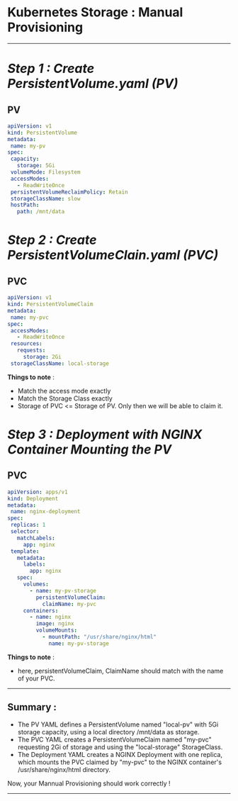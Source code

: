 # Kubernetes Storage : Manual Provisioning
---



#  ***Step 1 : Create PersistentVolume.yaml (PV)***
 ## PV
 ```yaml
 apiVersion: v1
kind: PersistentVolume
metadata:
  name: my-pv
spec:
  capacity:
    storage: 5Gi
  volumeMode: Filesystem
  accessModes:
    - ReadWriteOnce
  persistentVolumeReclaimPolicy: Retain
  storageClassName: slow
  hostPath:
    path: /mnt/data
 ```
 
# ***Step 2 : Create PersistentVolumeClain.yaml (PVC)***
 ## PVC
 ```yaml
 apiVersion: v1
kind: PersistentVolumeClaim
metadata:
  name: my-pvc
spec:
  accessModes:
    - ReadWriteOnce
  resources:
    requests:
      storage: 2Gi
  storageClassName: local-storage
 ```

**Things to note** : 
- Match the access mode exactly
- Match the Storage Class exactly
- Storage of PVC <= Storage of PV. Only then we will be able to claim it.

# ***Step 3 : Deployment with NGINX Container Mounting the PV***
 ## PVC
 ```yaml
apiVersion: apps/v1
kind: Deployment
metadata:
  name: nginx-deployment
spec:
  replicas: 1
  selector:
    matchLabels:
      app: nginx
  template:
    metadata:
      labels:
        app: nginx
    spec:
      volumes:
        - name: my-pv-storage
          persistentVolumeClaim:
            claimName: my-pvc
      containers:
        - name: nginx
          image: nginx
          volumeMounts:
            - mountPath: "/usr/share/nginx/html"
              name: my-pv-storage
```

**Things to note** : 
- here, persistentVolumeClaim, ClaimName should match with the name of your PVC.

---

## Summary :
- The PV YAML defines a PersistentVolume named "local-pv" with 5Gi storage capacity, using a local directory /mnt/data as storage.
- The PVC YAML creates a PersistentVolumeClaim named "my-pvc" requesting 2Gi of storage and using the "local-storage" StorageClass.
- The Deployment YAML creates a NGINX Deployment with one replica, which mounts the PVC claimed by "my-pvc" to the NGINX container's /usr/share/nginx/html directory.




Now, your Mannual Provisioning should work correctly ! 

---

